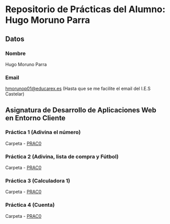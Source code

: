 # Repositorio de Prácticas del Alumno: Hugo Moruno Parra

## Datos

### Nombre

Hugo Moruno Parra

### Email

<hmorunop01@educarex.es> (Hasta que se me facilite el email del I.E.S Castelar)

## Asignatura de Desarrollo de Aplicaciones Web en Entorno Cliente

### Práctica 1 (Adivina el número)  
  
Carpeta - [PRAC0](Tarea1/)
  
### Práctica 2 (Adivina, lista de compra y Fútbol)  
  
Carpeta - [PRAC0](Tarea2/)
  
### Práctica 3 (Calculadora 1)  
  
Carpeta - [PRAC0](Tarea3/)
  
### Práctica 4 (Cuenta)  
  
Carpeta - [PRAC0](Tarea4/)
